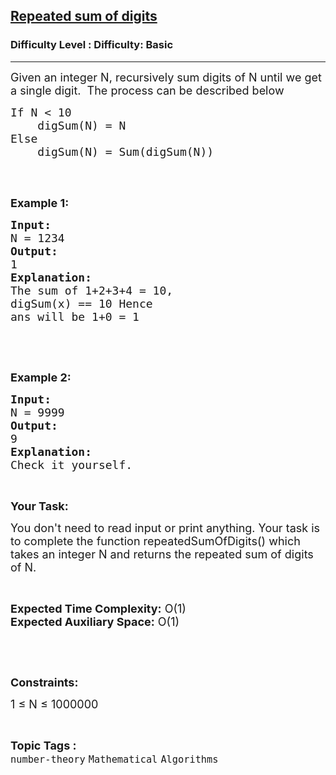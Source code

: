<h2><a href="https://www.geeksforgeeks.org/problems/repeated-sum-of-digits3955/1?itm_source=geeksforgeeks&itm_medium=article&itm_campaign=practice_card">Repeated sum of digits</a></h2><h3>Difficulty Level : Difficulty: Basic</h3><hr><div class="problems_problem_content__Xm_eO"><p><span style="font-size:18px">Given an integer N, recursively sum digits of N until we get a single digit.&nbsp; The process can be described below</span></p>

<pre><span style="font-size:18px">If N &lt; 10    
    digSum(N) = N
Else         
    digSum(N) = Sum(digSum(N))
</span>
</pre>

<p>&nbsp;</p>

<p><strong><span style="font-size:18px">Example 1:</span></strong></p>

<pre><strong><span style="font-size:18px">Input:</span></strong>
<span style="font-size:18px">N = 1234</span>
<strong><span style="font-size:18px">Output:</span></strong>
<span style="font-size:18px">1</span>
<strong><span style="font-size:18px">Explanation:</span></strong>
<span style="font-size:18px">The sum of 1+2+3+4 = 10, 
digSum(x) == 10 Hence 
ans will be 1+0 = 1</span></pre>

<p>&nbsp;</p>

<p>&nbsp;</p>

<p><strong><span style="font-size:18px">Example 2:</span></strong></p>

<pre><strong><span style="font-size:18px">Input:</span></strong>
<span style="font-size:18px">N = 9999</span>
<strong><span style="font-size:18px">Output:</span></strong>
<span style="font-size:18px">9</span>
<strong><span style="font-size:18px">Explanation:</span></strong>
<span style="font-size:18px">Check it yourself.</span></pre>

<p>&nbsp;</p>

<p><strong><span style="font-size:18px">Your Task:</span></strong></p>

<p><span style="font-size:18px">You don't need to read input or print anything. Your task is to complete the function repeatedSumOfDigits() which takes an integer N and returns the repeated sum of digits of N.</span></p>

<p>&nbsp;</p>

<p><span style="font-size:18px"><strong>Expected Time Complexity:</strong> O(1)<br>
<strong>Expected Auxiliary Space:</strong> O(1)</span></p>

<p>&nbsp;</p>

<p>&nbsp;</p>

<p><span style="font-size:18px"><strong>Constraints: </strong></span></p>

<p><span style="font-size:18px">1 ≤ N ≤ 1000000</span></p>
</div><br><p><span style=font-size:18px><strong>Topic Tags : </strong><br><code>number-theory</code>&nbsp;<code>Mathematical</code>&nbsp;<code>Algorithms</code>&nbsp;